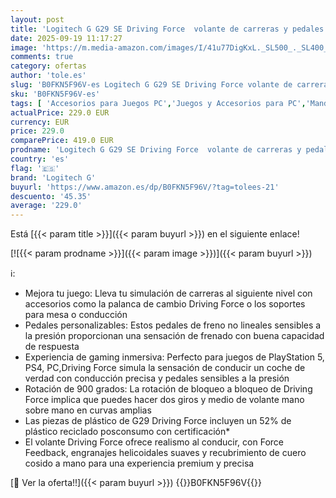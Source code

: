 ```yaml
---
layout: post
title: 'Logitech G G29 SE Driving Force  volante de carreras y pedales  Force Feedback  Cuero auténtico + Palanca de cambio Logitech G Driving Force - Para PS5  PS4 y PC  Mac - Negro'
date: 2025-09-19 11:17:27
image: 'https://m.media-amazon.com/images/I/41u77DigKxL._SL500_._SL400_.jpg'
comments: true
category: ofertas
author: 'tole.es'
slug: 'B0FKN5F96V-es Logitech G G29 SE Driving Force volante de carreras y...'
sku: 'B0FKN5F96V-es'
tags: [ 'Accesorios para Juegos PC','Juegos y Accesorios para PC','Mandos de juego para PC','Videojuegos','Volantes para PC','logitech g','ps4','ps5','🇪🇸', ]
actualPrice: 229.0 EUR
currency: EUR
price: 229.0
comparePrice: 419.0 EUR
prodname: 'Logitech G G29 SE Driving Force  volante de carreras y pedales  Force Feedback  Cuero auténtico + Palanca de cambio Logitech G Driving Force - Para PS5  PS4 y PC  Mac - Negro'
country: 'es'
flag: '🇪🇸'
brand: 'Logitech G'
buyurl: 'https://www.amazon.es/dp/B0FKN5F96V/?tag=tolees-21'
descuento: '45.35'
average: '229.0'
---
```


Está [{{< param title >}}]({{< param buyurl >}}) en el siguiente enlace!

[![{{< param prodname >}}]({{< param image >}})]({{< param buyurl >}})

ℹ️:

- Mejora tu juego: Lleva tu simulación de carreras al siguiente nivel con accesorios como la palanca de cambio Driving Force o los soportes para mesa o conducción
- Pedales personalizables: Estos pedales de freno no lineales sensibles a la presión proporcionan una sensación de frenado con buena capacidad de respuesta
- Experiencia de gaming inmersiva: Perfecto para juegos de PlayStation 5, PS4, PC,Driving Force simula la sensación de conducir un coche de verdad con conducción precisa y pedales sensibles a la presión
- Rotación de 900 ​​grados: La rotación de bloqueo a bloqueo de Driving Force implica que puedes hacer dos giros y medio de volante mano sobre mano en curvas amplias
- Las piezas de plástico de G29 Driving Force incluyen un 52% de plástico reciclado posconsumo con certificación*
- El volante Driving Force ofrece realismo al conducir, con Force Feedback, engranajes helicoidales suaves y recubrimiento de cuero cosido a mano para una experiencia premium y precisa

[🛒 Ver la oferta!!]({{< param buyurl >}})
{{<world>}}B0FKN5F96V{{</world>}}
